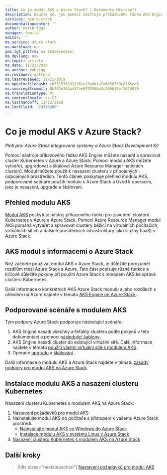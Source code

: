 ```yaml
---
title: Co je modul AKS v Azure Stack? | Dokumenty Microsoft
description: Naučte se, jak pomocí nástroje příkazového řádku AKS Engine nasadit a spravovat cluster Kubernetes v Azure a Azure Stack.
services: azure-stack
documentationcenter: ''
author: mattbriggs
manager: femila
editor: ''
ms.service: azure-stack
ms.workload: na
pms.tgt_pltfrm: na (Kubernetes)
ms.devlang: nav
ms.topic: article
ms.date: 11/21/2019
ms.author: mabrigg
ms.reviewer: waltero
ms.lastreviewed: 11/21/2019
ms.openlocfilehash: cb531570191216ea13a0b1a7a6d36738c0765cd3
ms.sourcegitcommit: 0b783e262ac87ae67929dbd4c366b19bf36740f0
ms.translationtype: MT
ms.contentlocale: cs-CZ
ms.lasthandoff: 11/22/2019
ms.locfileid: "74310260"
---
```

# <a name="what-is-the-aks-engine-on-azure-stack"></a>Co je modul AKS v Azure Stack?

*Platí pro: Azure Stack integrované systémy a Azure Stack Development Kit*

Pomocí nástroje příkazového řádku AKS Engine můžete nasadit a spravovat cluster Kubernetes v Azure a Azure Stack. Pomocí modulu AKS můžete vytvářet, upgradovat a škálovat Azure Resource Manager nativních clusterů. Modul můžete použít k nasazení clusteru v připojených i odpojených prostředích. Tento článek poskytuje přehled modulu AKS, podporované scénáře použití modulu s Azure Stack a Úvod k operacím, jako je nasazení, upgrade a škálování.

## <a name="overview-of-the-aks-engine"></a>Přehled modulu AKS

[Modul AKS](https://github.com/Azure/aks-engine) poskytuje nástroj příkazového řádku pro zavedení clusterů Kubernetes v Azure a Azure Stack. Pomocí Azure Resource Manager modul AKS pomáhá vytvářet a spravovat clustery běžící na virtuálních počítačích, virtuálních sítích a dalších prostředcích infrastruktury jako služby (IaaS) v Azure Stack.

## <a name="aks-engine-on-azure-stack-considerations"></a>AKS modul s informacemi o Azure Stack

Než začnete používat modul AKS v Azure Stack, je důležité porozumět rozdílům mezi Azure Stack a Azure. Tato část popisuje různé funkce a klíčové důležité pokyny při použití Azure Stack s modulem AKS ke správě clusteru Kubernetes.

Další informace o konkrétních AKS Azure Stack modulu a jeho rozdílech s ohledem na Azure najdete v tématu [AKS Engine on Azure Stack](https://github.com/Azure/aks-engine/blob/master/docs/topics/azure-stack.md).

## <a name="supported-scenarios-with-the-aks-engine"></a>Podporované scénáře s modulem AKS

Tým podpory Azure Stack podporuje následující scénáře:

1.  AKS Engine nasadí všechny artefakty clusteru podle pokynů v této dokumentaci a pomocí [následující šablony](https://github.com/Azure/aks-engine/tree/master/examples/azure-stack).
2.  AKS Engine nasadí cluster do existující virtuální sítě. Další informace najdete v tématu [použití vlastní virtuální sítě s modulem AKS](https://github.com/Azure/aks-engine/blob/master/docs/tutorials/custom-vnet.md).
3.  Operace [upgradu](azure-stack-kubernetes-aks-engine-upgrade.md) a [škálování](azure-stack-kubernetes-aks-engine-scale.md) .

Další informace o modulu AKS a Azure Stack najdete v tématu [zásady podpory pro modul AKS na Azure Stack](azure-stack-kubernetes-aks-engine-support.md).

## <a name="install-the-aks-engine-and-deploy-a-kubernetes-cluster"></a>Instalace modulu AKS a nasazení clusteru Kubernetes

Nasazení clusteru Kubernetes s modulem AKS na Azure Stack:

1. [Nastavení požadavků pro modul AKS](azure-stack-kubernetes-aks-engine-set-up.md)
2. Nainstalujte modul AKS do počítače s přístupem k vašemu Azure Stack prostředí.
     - [Nainstalujte modul AKS ve Windows do Azure Stack](azure-stack-kubernetes-aks-engine-deploy-windows.md)
     - [Instalace modulu AKS v systému Linux v Azure Stack](azure-stack-kubernetes-aks-engine-deploy-linux.md)
3. [Nasazení clusteru Kubernetes s modulem AKS na Azure Stack](azure-stack-kubernetes-aks-engine-deploy-cluster.md)

## <a name="next-steps"></a>Další kroky

> [!div class="nextstepaction"]
> [Nastavení požadavků pro modul AKS](azure-stack-kubernetes-aks-engine-set-up.md)